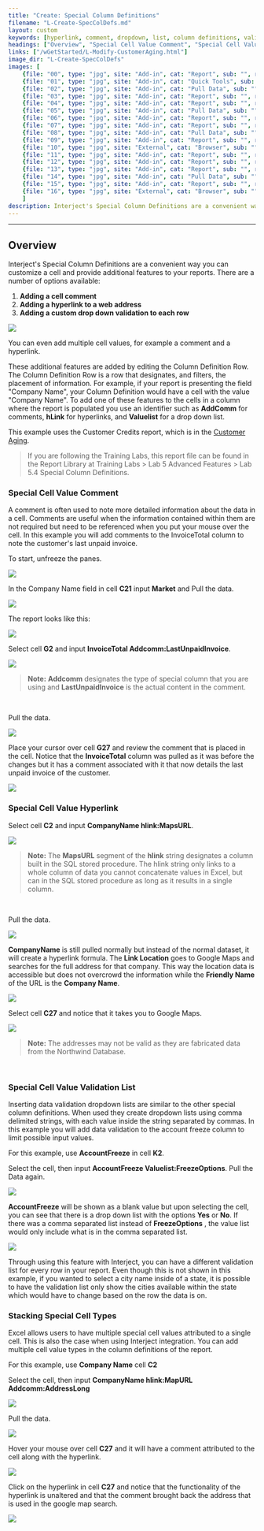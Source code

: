 ```yaml
---
title: "Create: Special Column Definitions"
filename: "L-Create-SpecColDefs.md"
layout: custom
keywords: [hyperlink, comment, dropdown, list, column definitions, validation, walkthrough]
headings: ["Overview", "Special Cell Value Comment", "Special Cell Value Hyperlink", "Special Cell Value Validation List", "Stacking Special Cell Types"]
links: ["/wGetStarted/L-Modify-CustomerAging.html"]
image_dir: "L-Create-SpecColDefs"
images: [
	{file: "00", type: "jpg", site: "Add-in", cat: "Report", sub: "", report: "Customer Credits", ribbon: "", config: ""}, 
	{file: "01", type: "jpg", site: "Add-in", cat: "Quick Tools", sub: "", report: "Customer Credits", ribbon: "Advanced", config: ""}, 
	{file: "02", type: "jpg", site: "Add-in", cat: "Pull Data", sub: "", report: "Customer Credits", ribbon: "Advanced", config: ""}, 
	{file: "03", type: "jpg", site: "Add-in", cat: "Report", sub: "", report: "Customer Credits", ribbon: "", config: ""}, 
	{file: "04", type: "jpg", site: "Add-in", cat: "Report", sub: "", report: "", ribbon: "", config: "Yes"}, 
	{file: "05", type: "jpg", site: "Add-in", cat: "Pull Data", sub: "", report: "Customer Credits", ribbon: "Advanced", config: ""}, 
	{file: "06", type: "jpg", site: "Add-in", cat: "Report", sub: "", report: "Customer Credits", ribbon: "", config: "Yes"}, 
	{file: "07", type: "jpg", site: "Add-in", cat: "Report", sub: "", report: "Customer Credits", ribbon: "", config: "Yes"}, 
	{file: "08", type: "jpg", site: "Add-in", cat: "Pull Data", sub: "", report: "Customer Credits", ribbon: "Advanced", config: "Yes"}, 
	{file: "09", type: "jpg", site: "Add-in", cat: "Report", sub: "", report: "Customer Credits", ribbon: "", config: "Yes"}, 
	{file: "10", type: "jpg", site: "External", cat: "Browser", sub: "", report: "Customer Credits", ribbon: "", config: "Yes"}, 
	{file: "11", type: "jpg", site: "Add-in", cat: "Report", sub: "", report: "Customer Credits", ribbon: "", config: "Yes"}, 
	{file: "12", type: "jpg", site: "Add-in", cat: "Report", sub: "", report: "Customer Credits", ribbon: "", config: "Yes"}, 
	{file: "13", type: "jpg", site: "Add-in", cat: "Report", sub: "", report: "Customer Credits", ribbon: "Advanced", config: "Yes"}, 
	{file: "14", type: "jpg", site: "Add-in", cat: "Pull Data", sub: "", report: "Customer Credits", ribbon: "Advanced", config: "Yes"}, 
	{file: "15", type: "jpg", site: "Add-in", cat: "Report", sub: "", report: "Customer Credits", ribbon: "", config: "Yes"}, 
	{file: "16", type: "jpg", site: "External", cat: "Browser", sub: "", report: "Customer Credits", ribbon: "", config: "Yes"}
	]
description: Interject's Special Column Definitions are a convenient way you can customize a cell and provide additional features to your reports.
---
```

* * *

## Overview

Interject's Special Column Definitions are a convenient way you can customize a cell and provide additional features to your reports. There are a number of options available:

1. **Adding a cell comment**
2. **Adding a hyperlink to a web address**
3. **Adding a custom drop down validation to each row**

![](/images/L-Create-SpecColDefs/00.png)
<br>

You can even add multiple cell values, for example a comment and a hyperlink.

These additional features are added by editing the Column Definition Row. The Column Definition Row is a row that designates, and filters, the placement of information. For example, if your report is presenting the field "Company Name", your Column Definition would have a cell with the value "Company Name". To add one of these features to the cells in a column where the report is populated you use an identifier such as **AddComm** for comments, **hLink** for hyperlinks, and **Valuelist** for a drop down list. 

This example uses the Customer Credits report, which is in the [Customer Aging](/wGetStarted/L-Modify-CustomerAging.html).

<blockquote class=lab_info>
 If you are following the Training Labs, this report file can be found in the Report Library at Training Labs > Lab 5 Advanced Features > Lab 5.4 Special Column Definitions.
</blockquote>

### Special Cell Value Comment

A comment is often used to note more detailed information about the data in a cell. Comments are useful when the information contained within them are not required but need to be referenced when you put your mouse over the cell. In this example you will add comments to the InvoiceTotal column to note the customer's last unpaid invoice.

To start, unfreeze the panes.

![](/images/L-Create-SpecColDefs/01.jpg)
<br>

In the Company Name field in cell **C21** input **Market** and Pull the data.

![](/images/L-Create-SpecColDefs/02.jpg)
<br>

The report looks like this:

![](/images/L-Create-SpecColDefs/03.jpg)
<br>

Select cell **G2** and input **InvoiceTotal Addcomm:LastUnpaidInvoice**.

![](/images/L-Create-SpecColDefs/04.jpg)
<br>

<blockquote class=highlight_note>
<b>Note:</b> <b>Addcomm</b> designates the type of special column that you are using and <b>LastUnpaidInvoice</b> is the actual content in the comment.
</blockquote>
<br>

Pull the data.

![](/images/L-Create-SpecColDefs/05.jpg)
<br>

Place your cursor over cell **G27** and review the comment that is placed in the cell. Notice that the **InvoiceTotal** column was pulled as it was before the changes but it has a comment associated with it that now details the last unpaid invoice of the customer.

![](/images/L-Create-SpecColDefs/06.jpg)

### Special Cell Value Hyperlink

Select cell **C2** and input **CompanyName hlink:MapsURL**.

![](/images/L-Create-SpecColDefs/07.jpg)
<br>

<blockquote class=highlight_note>
<b>Note:</b> The <b>MapsURL</b> segment of the <b>hlink</b> string designates a column built in the SQL stored procedure. The hlink string only links to a whole column of data you cannot concatenate values in Excel, but can in the SQL stored procedure as long as it results in a single column.
</blockquote>
<br>

Pull the data.

![](/images/L-Create-SpecColDefs/08.jpg)
<br>

**CompanyName** is still pulled normally but instead of the normal dataset, it will create a hyperlink formula. The **Link Location** goes to Google Maps and searches for the full address for that company. This way the location data is accessible but does not overcrowd the information while the **Friendly Name** of the URL is the **Company Name**.

![](/images/L-Create-SpecColDefs/09.jpg)
<br>

Select cell **C27** and notice that it takes you to Google Maps.

![](/images/L-Create-SpecColDefs/10.jpg)
<br>

<blockquote class=highlight_note>
<b>Note:</b> The addresses may not be valid as they are fabricated data from the Northwind Database.
</blockquote>
<br>

### Special Cell Value Validation List

Inserting data validation dropdown lists are similar to the other special column definitions. When used they create dropdown lists using comma delimited strings, with each value inside the string separated by commas. In this example you will add data validation to the account freeze column to limit possible input values.

For this example, use **AccountFreeze** in cell **K2**.

Select the cell, then input **AccountFreeze Valuelist:FreezeOptions**. Pull the Data again.

![](/images/L-Create-SpecColDefs/11.jpg)
<br>

**AccountFreeze** will be shown as a blank value but upon selecting the cell, you can see that there is a drop down list with the options **Yes** or **No**. If there was a comma separated list instead of **FreezeOptions** , the value list would only include what is in the comma separated list.

![](/images/L-Create-SpecColDefs/12.jpg)
<br>

Through using this feature with Interject, you can have a different validation list for every row in your report. Even though this is not shown in this example, if you wanted to select a city name inside of a state, it is possible to have the validation list only show the cities available within the state which would have to change based on the row the data is on.

### Stacking Special Cell Types

Excel allows users to have multiple special cell values attributed to a single cell. This is also the case when using Interject integration. You can add multiple cell value types in the column definitions of the report.

For this example, use **Company Name** cell **C2**

Select the cell, then input **CompanyName hlink:MapURL** **Addcomm:AddressLong**

![](/images/L-Create-SpecColDefs/13.jpg)
<br>

Pull the data.

![](/images/L-Create-SpecColDefs/14.jpg)
<br>

Hover your mouse over cell **C27** and it will have a comment attributed to the cell along with the hyperlink.

![](/images/L-Create-SpecColDefs/15.jpg)
<br>

Click on the hyperlink in cell **C27** and notice that the functionality of the hyperlink is unaltered and that the comment brought back the address that is used in the google map search.

![](/images/L-Create-SpecColDefs/16.jpg)
<br>
